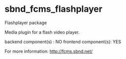 sbnd_fcms_flashplayer
=====================

Flashplayer package

Media plugin for a flash video player. 

backend component(s) : NO
frontend component(s): YES

For more information: http://fcms.sbnd.net/
